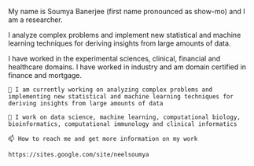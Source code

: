 My name is Soumya Banerjee (first name pronounced as show-mo) and I am a researcher.

I analyze complex problems and implement new statistical and machine learning techniques for deriving insights from large amounts of data.

I have worked in the experimental sciences, clinical, financial and healthcare domains. I have worked in industry and am domain certified in finance and mortgage.

    🔭 I am currently working on analyzing complex problems and implementing new statistical and machine learning techniques for deriving insights from large amounts of data

    🌱 I work on data science, machine learning, computational biology, bioinformatics, computational immunology and clinical informatics

    📫 How to reach me and get more information on my work

    https://sites.google.com/site/neelsoumya
